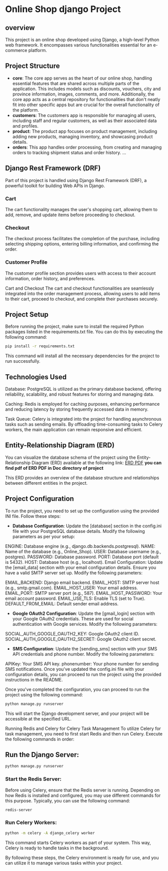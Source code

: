 # Online Shop django Project
## overview
This project is an online shop developed using Django, a high-level Python web framework. It encompasses various functionalities essential for an e-commerce platform.

## Project Structure
- **core**: The core app serves as the heart of our online shop, handling essential features that are shared across multiple parts of the application. This includes models such as discounts, vouchers, city and province information, images, comments, and more. Additionally, the core app acts as a central repository for functionalities that don't neatly fit into other specific apps but are crucial for the overall functionality of the platform.
- **customers**: The customers app is responsible for managing all users, including staff and regular customers, as well as their associated data and profiles.
- **product**: The product app focuses on product management, including adding new products, managing inventory, and showcasing product details.
- **orders**: This app handles order processing, from creating and managing orders to tracking shipment status and order history.
...

## Django Rest Framework (DRF)
Part of this project is handled using Django Rest Framework (DRF), a powerful toolkit for building Web APIs in Django.

### Cart
The cart functionality manages the user's shopping cart, allowing them to add, remove, and update items before proceeding to checkout.

### Checkout
The checkout process facilitates the completion of the purchase, including selecting shipping options, entering billing information, and confirming the order.

### Customer Profile
The customer profile section provides users with access to their account information, order history, and preferences.

Cart and Checkout
The cart and checkout functionalities are seamlessly integrated into the order management process, allowing users to add items to their cart, proceed to checkout, and complete their purchases securely.


## Project Setup
Before running the project, make sure to install the required Python packages listed in the requirements.txt file. You can do this by executing the following command:

```bash
pip install -r requirements.txt
```
This command will install all the necessary dependencies for the project to run successfully.

## Technologies Used
Database: PostgreSQL is utilized as the primary database backend, offering reliability, scalability, and robust features for storing and managing data.

Caching: Redis is employed for caching purposes, enhancing performance and reducing latency by storing frequently accessed data in memory.

Task Queue: Celery is integrated into the project for handling asynchronous tasks such as sending emails. By offloading time-consuming tasks to Celery workers, the main application can remain responsive and efficient.

## Entity-Relationship Diagram (ERD)
You can visualize the database schema of the project using the Entity-Relationship Diagram (ERD) available at the following link:
[ERD PDF](https://dbdiagram.io/d/656c217d56d8064ca044e198)
**you can find pdf of ERD PDF in Doc directory of project**

This ERD provides an overview of the database structure and relationships between different entities in the project.

## Project Configuration
To run the project, you need to set up the configuration using the provided INI file. Follow these steps:

- **Database Configuration**:
Update the [database] section in the config.ini file with your PostgreSQL database details. Modify the following parameters as per your setup:

ENGINE: Database engine (e.g., django.db.backends.postgresql).
NAME: Name of the database (e.g., Online_Shop).
USER: Database username (e.g., postgres).
PASSWORD: Database password.
PORT: Database port (default is 5432).
HOST: Database host (e.g., localhost).
Email Configuration:
Update the [email_data] section with your email configuration details. Ensure you have a valid SMTP server set up. Modify the following parameters:

EMAIL_BACKEND: Django email backend.
EMAIL_HOST: SMTP server host (e.g., smtp.gmail.com).
EMAIL_HOST_USER: Your email address.
EMAIL_PORT: SMTP server port (e.g., 587).
EMAIL_HOST_PASSWORD: Your email account password.
EMAIL_USE_TLS: Enable TLS (set to True).
DEFAULT_FROM_EMAIL: Default sender email address.
- **Google OAuth2 Configuration**:
Update the [gmail_login] section with your Google OAuth2 credentials. These are used for social authentication with Google services. Modify the following parameters:

SOCIAL_AUTH_GOOGLE_OAUTH2_KEY: Google OAuth2 client ID.
SOCIAL_AUTH_GOOGLE_OAUTH2_SECRET: Google OAuth2 client secret.
- **SMS Configuration**:
Update the [sending_sms] section with your SMS API credentials and phone number. Modify the following parameters:

APIKey: Your SMS API key.
phonenumber: Your phone number for sending SMS notifications.
Once you've updated the config.ini file with your configuration details, you can proceed to run the project using the provided instructions in the README.

Once you've completed the configuration, you can proceed to run the project using the following command:

```python
python manage.py runserver
```
This will start the Django development server, and your project will be accessible at the specified URL.

Running Redis and Celery for Celery Task Management
To utilize Celery for task management, you need to first start Redis and then run Celery. Execute the following commands in order:

## Run the Django Server:


```python
python manage.py runserver
```
### Start the Redis Server:
Before using Celery, ensure that the Redis server is running. Depending on how Redis is installed and configured, you may use different commands for this purpose. Typically, you can use the following command:


```bash
redis-server
```
### Run Celery Workers:


```bash
python -m celery -A django_celery worker
```
This command starts Celery workers as part of your system. This way, Celery is ready to handle tasks in the background.

By following these steps, the Celery environment is ready for use, and you can utilize it to manage various tasks within your project.


